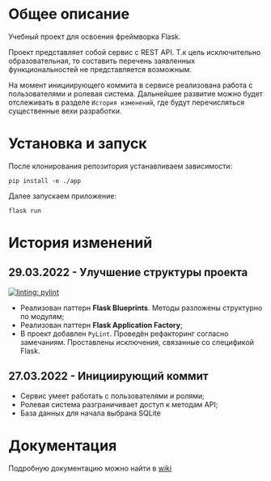 # Общее описание
Учебный проект для освоения фреймворка Flask.

Проект представляет собой сервис с REST API. Т.к цель исключительно образовательная, то составить перечень 
заявленных функциональностей не представляется возможным. 

На момент инициирующего коммита в сервисе реализована работа 
с пользователями и ролевая система. Дальнейшее развитие можно будет отслеживать в разделе `История изменений`, где 
будут перечисляться существенные вехи разработки.

# Установка и запуск

После клонирования репозитория устанавливаем зависимости:

```shell
pip install -e ./app
```

Далее запускаем приложение:
```shell
flask run
```

# История изменений

## 29.03.2022 - Улучшение структуры проекта

[![linting: pylint](https://img.shields.io/badge/linting-pylint-yellowgreen)](https://github.com/PyCQA/pylint)

- Реализован паттерн **Flask Blueprints**. Методы разложены структурно по модулям;
- Реализован паттерн **Flask Application Factory**;
- В проект добавлен `PyLint`. Проведён рефакторинг согласно замечаниям. Проставлены исключения, связанные со спецификой 
Flask. 

## 27.03.2022 - Инициирующий коммит

- Сервис умеет работать с пользователями и ролями;
- Ролевая система разграничивает доступ к методам API; 
- База данных для начала выбрана SQLite 

# Документация

Подробную документацию можно найти в [wiki](https://github.com/ritchiesinger/flask_blog/wiki)
